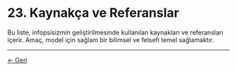 # 23. Kaynakça ve Referanslar

Bu liste, infopsisizmin geliştirilmesinde kullanılan kaynakları ve referansları içerir. Amaç, model için sağlam bir bilimsel ve felsefi temel sağlamaktır.

---
<div class="navigation-links">
<a href="22_Değişiklik_Kaydı.md" class="nav-link prev-link">← Geri</a>
</div>
